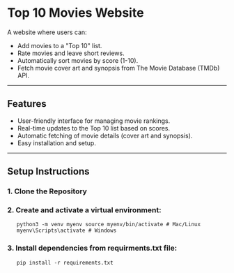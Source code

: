 # Top 10 Movies Website

A website where users can:
- Add movies to a "Top 10" list.
- Rate movies and leave short reviews.
- Automatically sort movies by score (1-10).
- Fetch movie cover art and synopsis from The Movie Database (TMDb) API.

---

## Features
- User-friendly interface for managing movie rankings.
- Real-time updates to the Top 10 list based on scores.
- Automatic fetching of movie details (cover art and synopsis).
- Easy installation and setup.

---

## Setup Instructions

### 1. Clone the Repository
### 2. Create and activate a virtual environment:
       python3 -m venv myenv source myenv/bin/activate # Mac/Linux
       myenv\Scripts\activate # Windows
### 3. Install dependencies from requirments.txt file:
       pip install -r requirements.txt

